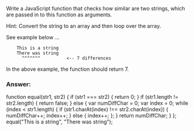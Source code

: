 Write a JavaScript function that checks how similar are two strings, which are passed in to this function as arguments.

Hint: Convert the string to an array and then loop over the array.

See example below ...

```
    This is a string
    There was string
      ^^^^^^^          <-- 7 differences
```

In the above example, the function should return 7.

### Answer:

function equal(str1, str2) {
    <!-- If equal show zero difference -->
    if (str1 === str2) {
        return 0;
    }
      <!-- If different length false -->
    if (str1.length != str2.length) {
        return false;
    } else {
    <!-- use a var to count difference, and the var for index -->
    var numDiffChar = 0;
    var index = 0;
    <!-- iterate -->
    while (index < str1.length) {
      <!-- compare values -->
        if (str1.charAt(index) !== str2.charAt(index)) {
          <!-- update counter -->
            numDiffChar++;
            index++;
        } else {
            index++;
        };
        <!-- show result -->
    } return numDiffChar;
  }
};
equal("This is a string", "There was string");